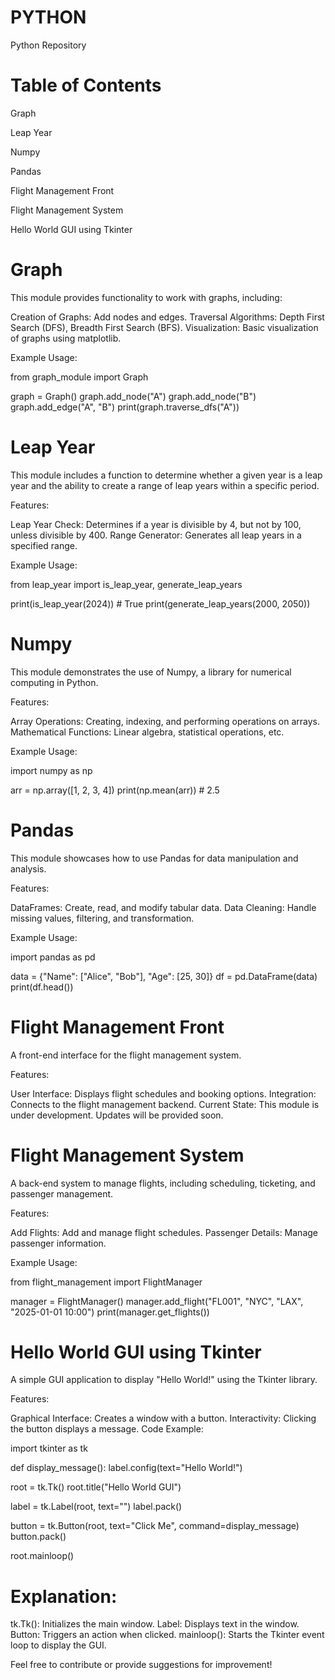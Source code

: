 # PYTHON

Python Repository

# Table of Contents

Graph

Leap Year

Numpy

Pandas

Flight Management Front

Flight Management System

Hello World GUI using Tkinter

# Graph
This module provides functionality to work with graphs, including:

Creation of Graphs: Add nodes and edges.
Traversal Algorithms: Depth First Search (DFS), Breadth First Search (BFS).
Visualization: Basic visualization of graphs using matplotlib.

Example Usage:

from graph_module import Graph

graph = Graph()
graph.add_node("A")
graph.add_node("B")
graph.add_edge("A", "B")
print(graph.traverse_dfs("A"))

# Leap Year
This module includes a function to determine whether a given year is a leap year and the ability to create a range of leap years within a specific period.

Features:

Leap Year Check: Determines if a year is divisible by 4, but not by 100, unless divisible by 400.
Range Generator: Generates all leap years in a specified range.

Example Usage:

from leap_year import is_leap_year, generate_leap_years

print(is_leap_year(2024))  # True
print(generate_leap_years(2000, 2050))

# Numpy
This module demonstrates the use of Numpy, a library for numerical computing in Python.

Features:

Array Operations: Creating, indexing, and performing operations on arrays.
Mathematical Functions: Linear algebra, statistical operations, etc.

Example Usage:

import numpy as np

arr = np.array([1, 2, 3, 4])
print(np.mean(arr))  # 2.5

# Pandas
This module showcases how to use Pandas for data manipulation and analysis.

Features:

DataFrames: Create, read, and modify tabular data.
Data Cleaning: Handle missing values, filtering, and transformation.

Example Usage:

import pandas as pd

data = {"Name": ["Alice", "Bob"], "Age": [25, 30]}
df = pd.DataFrame(data)
print(df.head())

# Flight Management Front
A front-end interface for the flight management system.

Features:

User Interface: Displays flight schedules and booking options.
Integration: Connects to the flight management backend.
Current State: This module is under development. Updates will be provided soon.

# Flight Management System
A back-end system to manage flights, including scheduling, ticketing, and passenger management.

Features:

Add Flights: Add and manage flight schedules.
Passenger Details: Manage passenger information.

Example Usage:

from flight_management import FlightManager

manager = FlightManager()
manager.add_flight("FL001", "NYC", "LAX", "2025-01-01 10:00")
print(manager.get_flights())

# Hello World GUI using Tkinter
A simple GUI application to display "Hello World!" using the Tkinter library.

Features:

Graphical Interface: Creates a window with a button.
Interactivity: Clicking the button displays a message.
Code Example:

import tkinter as tk

def display_message():
    label.config(text="Hello World!")

root = tk.Tk()
root.title("Hello World GUI")

label = tk.Label(root, text="")
label.pack()

button = tk.Button(root, text="Click Me", command=display_message)
button.pack()

root.mainloop()

# Explanation:

tk.Tk(): Initializes the main window.
Label: Displays text in the window.
Button: Triggers an action when clicked.
mainloop(): Starts the Tkinter event loop to display the GUI.

Feel free to contribute or provide suggestions for improvement!
